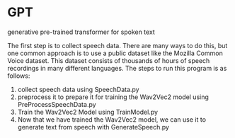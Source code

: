 # GPT
generative pre-trained transformer for spoken text

The first step is to collect speech data. There are many ways to do this, but one common approach is to use a public dataset like the Mozilla Common Voice dataset. This dataset consists of thousands of hours of speech recordings in many different languages. The steps to run this program is as follows:

1. collect speech data using SpeechData.py
2. preprocess it to prepare it for training the Wav2Vec2 model using PreProcessSpeechData.py
3. Train the Wav2Vec2 Model using TrainModel.py
4. Now that we have trained the Wav2Vec2 model, we can use it to generate text from speech with GenerateSpeech.py
